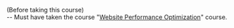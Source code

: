 (Before taking this course)<br>
-- Must have taken the course "<a href="https://www.udacity.com/course/website-performance-optimization--ud884">Website Performance Optimization</a>" course.
